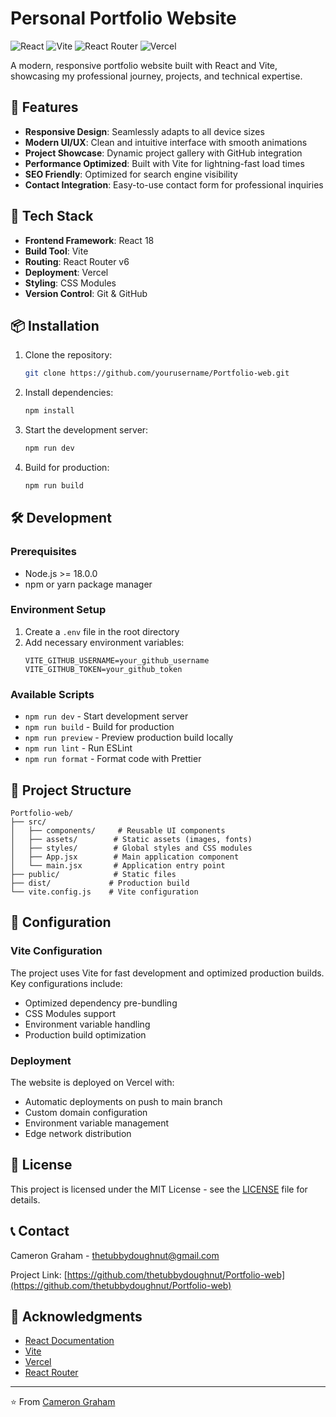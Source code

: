 # Personal Portfolio Website

![React](https://img.shields.io/badge/React-20232A?style=for-the-badge&logo=react&logoColor=61DAFB)
![Vite](https://img.shields.io/badge/Vite-646CFF?style=for-the-badge&logo=vite&logoColor=white)
![React Router](https://img.shields.io/badge/React_Router-CA4245?style=for-the-badge&logo=react-router&logoColor=white)
![Vercel](https://img.shields.io/badge/Vercel-000000?style=for-the-badge&logo=vercel&logoColor=white)

A modern, responsive portfolio website built with React and Vite, showcasing my professional journey, projects, and technical expertise.

## 🌟 Features

- **Responsive Design**: Seamlessly adapts to all device sizes
- **Modern UI/UX**: Clean and intuitive interface with smooth animations
- **Project Showcase**: Dynamic project gallery with GitHub integration
- **Performance Optimized**: Built with Vite for lightning-fast load times
- **SEO Friendly**: Optimized for search engine visibility
- **Contact Integration**: Easy-to-use contact form for professional inquiries

## 🚀 Tech Stack

- **Frontend Framework**: React 18
- **Build Tool**: Vite
- **Routing**: React Router v6
- **Deployment**: Vercel
- **Styling**: CSS Modules
- **Version Control**: Git & GitHub

## 📦 Installation

1. Clone the repository:
   ```bash
   git clone https://github.com/yourusername/Portfolio-web.git
   ```

2. Install dependencies:
   ```bash
   npm install
   ```

3. Start the development server:
   ```bash
   npm run dev
   ```

4. Build for production:
   ```bash
   npm run build
   ```

## 🛠️ Development

### Prerequisites
- Node.js >= 18.0.0
- npm or yarn package manager

### Environment Setup
1. Create a `.env` file in the root directory
2. Add necessary environment variables:
   ```env
   VITE_GITHUB_USERNAME=your_github_username
   VITE_GITHUB_TOKEN=your_github_token
   ```

### Available Scripts
- `npm run dev` - Start development server
- `npm run build` - Build for production
- `npm run preview` - Preview production build locally
- `npm run lint` - Run ESLint
- `npm run format` - Format code with Prettier

## 📱 Project Structure

```
Portfolio-web/
├── src/
│   ├── components/     # Reusable UI components
│   ├── assets/        # Static assets (images, fonts)
│   ├── styles/        # Global styles and CSS modules
│   ├── App.jsx        # Main application component
│   └── main.jsx       # Application entry point
├── public/            # Static files
├── dist/             # Production build
└── vite.config.js    # Vite configuration
```

## 🔧 Configuration

### Vite Configuration
The project uses Vite for fast development and optimized production builds. Key configurations include:
- Optimized dependency pre-bundling
- CSS Modules support
- Environment variable handling
- Production build optimization

### Deployment
The website is deployed on Vercel with:
- Automatic deployments on push to main branch
- Custom domain configuration
- Environment variable management
- Edge network distribution


## 📄 License

This project is licensed under the MIT License - see the [LICENSE](LICENSE) file for details.

## 📞 Contact

Cameron Graham - [thetubbydoughnut@gmail.com](mailto:thetubbydoughnut@gmail.com)

Project Link: [https://github.com/thetubbydoughnut/Portfolio-web](https://github.com/thetubbydoughnut/Portfolio-web)

## 🙏 Acknowledgments

- [React Documentation](https://react.dev/)
- [Vite](https://vitejs.dev/)
- [Vercel](https://vercel.com/)
- [React Router](https://reactrouter.com/)

---
⭐️ From [Cameron Graham](https://github.com/thetubbydoughnut)
